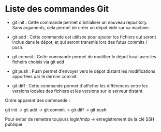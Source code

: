 # Liste des commandes Git
- git init : Cette commande permet d'initialiser un nouveau repository. Sans arguments, cela permet de créer un dépot vide sur sa machine.

- git add : Cette commande est utilisée pour ajouter les fichiers qui seront inclus dans le dépot, et qui seront transmis lors des futus commits / push.

- git commit : Cette commande permet de modifier le dépot local avec les ficheirs choisis via git add

- git push : Push permet d'envoyer vers le dépot distant les modifications apportées par le dernier commit. 

- git diff : Cette commande permet d'afficher les différences entre les versions locales des fichiers et les versions sur le serveur distant.

Ordre apparent des commande :

git init -> git add -> git commit -> git diff -> git push

Pour éviter de remettre toujours login/mdp -> enregistrement de la clé SSH publique.